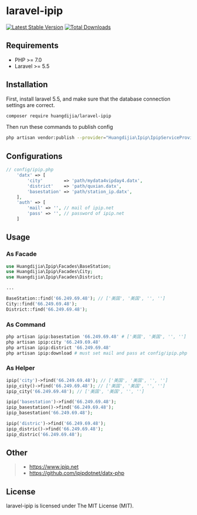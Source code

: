 # laravel-ipip

[![Latest Stable Version](https://poser.pugx.org/huangdijia/laravel-ipip/version.png)](https://packagist.org/packages/huangdijia/laravel-ipip)
[![Total Downloads](https://poser.pugx.org/huangdijia/laravel-ipip/d/total.png)](https://packagist.org/packages/huangdijia/laravel-ipip)

## Requirements

* PHP >= 7.0
* Laravel >= 5.5

## Installation

First, install laravel 5.5, and make sure that the database connection settings are correct.

~~~bash
composer require huangdijia/laravel-ipip
~~~

Then run these commands to publish config

~~~bash
php artisan vendor:publish --provider="Huangdijia\Ipip\IpipServiceProvider"
~~~

## Configurations

~~~php
// config/ipip.php
    'datx' => [
        'city'        => 'path/mydata4vipday4.datx',
        'district'    => 'path/quxian.datx',
        'basestation' => 'path/station_ip.datx',
    ],
    'auth' => [
        'mail' => '', // mail of ipip.net
        'pass' => '', // password of ipip.net
    ]
~~~

## Usage

### As Facade

~~~php
use Huangdijia\Ipip\Facades\BaseStation;
use Huangdijia\Ipip\Facades\City;
use Huangdijia\Ipip\Facades\District;

...

BaseStation::find('66.249.69.48'); // ['美国', '美国', '', '']
City::find('66.249.69.48');
District::find('66.249.69.48');

~~~

### As Command

~~~bash
php artisan ipip:basestation '66.249.69.48' # ['美国', '美国', '', '']
php artisan ipip:city '66.249.69.48'
php artisan ipip:district '66.249.69.48'
php artisan ipip:download # must set mail and pass at config/ipip.php
~~~

### As Helper

~~~php
ipip('city')->find('66.249.69.48'); // ['美国', '美国', '', '']
ipip_city()->find('66.249.69.48'); // ['美国', '美国', '', '']
ipip_city('66.249.69.48'); // ['美国', '美国', '', '']

ipip('basestation')->find('66.249.69.48');
ipip_basestation()->find('66.249.69.48');
ipip_basestation('66.249.69.48');

ipip('distric')->find('66.249.69.48');
ipip_distric()->find('66.249.69.48');
ipip_distric('66.249.69.48');

~~~

## Other

> * https://www.ipip.net
> * https://github.com/ipipdotnet/datx-php

## License

laravel-ipip is licensed under The MIT License (MIT).
